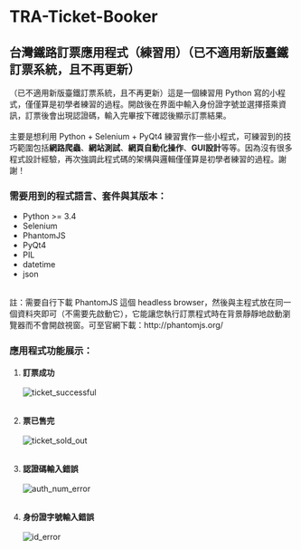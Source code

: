 # TRA-Ticket-Booker
## 台灣鐵路訂票應用程式（練習用）（已不適用新版臺鐵訂票系統，且不再更新）
（已不適用新版臺鐵訂票系統，且不再更新）這是一個練習用 Python 寫的小程式，僅僅算是初學者練習的過程。開啟後在界面中輸入身份證字號並選擇搭乘資訊，訂票後會出現認證碼，輸入完畢按下確認後顯示訂票結果。</br></br>
主要是想利用 Python + Selenium + PyQt4 練習實作一些小程式，可練習到的技巧範圍包括<strong>網路爬蟲</strong>、<strong>網站測試</strong>、<strong>網頁自動化操作</strong>、<strong>GUI設計</strong>等等。因為沒有很多程式設計經驗，再次強調此程式碼的架構與邏輯僅僅算是初學者練習的過程。謝謝！
### 需要用到的程式語言、套件與其版本：
* Python >= 3.4
* Selenium
* PhantomJS
* PyQt4
* PIL
* datetime
* json
<br>
註：需要自行下載 PhantomJS 這個 headless browser，然後與主程式放在同一個資料夾即可（不需要先啟動它），它能讓您執行訂票程式時在背景靜靜地啟動瀏覽器而不會開啟視窗。可至官網下載：http://phantomjs.org/

### 應用程式功能展示：

1. <strong>訂票成功</strong><br><br>
 ![ticket_successful](https://cloud.githubusercontent.com/assets/24193072/25806338/6b5c4960-3435-11e7-9bdc-c3f3b6c1e24d.gif)<br><br>
 
2. <strong>票已售完</strong><br><br>
 ![ticket_sold_out](https://cloud.githubusercontent.com/assets/24193072/25806374/87de7ae0-3435-11e7-9005-4c42272cb924.gif)<br><br>

3. <strong>認證碼輸入錯誤</strong><br><br>
 ![auth_num_error](https://cloud.githubusercontent.com/assets/24193072/25806467/dc07f416-3435-11e7-8c9a-8ed3ca3596f9.gif)<br><br>
 
4. <strong>身份證字號輸入錯誤</strong><br><br>
 ![id_error](https://cloud.githubusercontent.com/assets/24193072/25806416/a8ecc9bc-3435-11e7-82f3-c38e16c03293.gif)<br><br>
